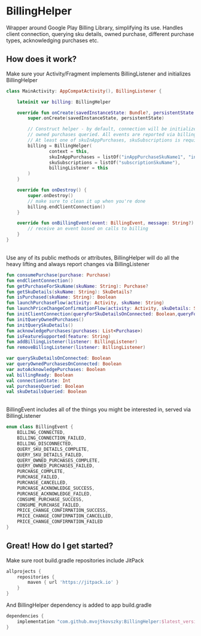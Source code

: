 # BillingHelper
Wrapper around Google Play Billing Library, simplifying its use. 
Handles client connection, querying sku details, owned purchase, different purchase types, acknowledging purchases etc.

## How does it work?
Make sure your Activity/Fragment implements BillingListener and initializes BillingHelper
``` kotlin
class MainActivity: AppCompatActivity(), BillingListener {

    lateinit var billing: BillingHelper

    override fun onCreate(savedInstanceState: Bundle?, persistentState: PersistableBundle?) {
        super.onCreate(savedInstanceState, persistentState)

        // Construct helper - by default, connection will be initialized immediately with sku details and
        // owned purchases queried. All events are reported via billingListener.
        // At least one of skuInAppPurchases, skuSubscriptions is required.
        billing = BillingHelper(
                context = this, 
                skuInAppPurchases = listOf("inAppPurchaseSkuName1", "inAppPurchaseSkuName2"),
                skuSubscriptions = listOf("subscriptionSkuName"),
                billingListener = this
        )
    }

    override fun onDestroy() {
        super.onDestroy()
        // make sure to clean it up when you're done
        billing.endClientConnection()
    }

    override fun onBillingEvent(event: BillingEvent, message: String?) {
        // receive an event based on calls to billing
    }
}
```

<br/>Use any of its public methods or attributes, BillingHelper will do all the heavy lifting and always report changes via BillingListener
``` kotlin
fun consumePurchase(purchase: Purchase)
fun endClientConnection()
fun getPurchaseForSkuName(skuName: String): Purchase?
fun getSkuDetails(skuName: String): SkuDetails?
fun isPurchased(skuName: String): Boolean
fun launchPurchaseFlow(activity: Activity, skuName: String)
fun launchPriceChangeConfirmationFlow(activity: Activity, skuDetails: SkuDetails)
fun initClientConnection(queryForSkuDetailsOnConnected: Boolean,queryForOwnedPurchasesOnConected: Boolean)
fun initQueryOwnedPurchases()
fun initQuerySkuDetails()
fun acknowledgePurchases(purchases: List<Purchase>)
fun isFeatureSupported(feature: String)
fun addBillingListener(listener: BillingListener)
fun removeBillingListener(listener: BillingListener)

var querySkuDetailsOnConnected: Boolean
var queryOwnedPurchasesOnConnected: Boolean
var autoAcknowledgePurchases: Boolean
val billingReady: Boolean
val connectionState: Int
val purchasesQueried: Boolean
val skuDetailsQueried: Boolean
```

<br/>BillingEvent includes all of the things you might be interested in, served via BillingListener 
``` kotlin
enum class BillingEvent {
    BILLING_CONNECTED,
    BILLING_CONNECTION_FAILED,
    BILLING_DISCONNECTED,
    QUERY_SKU_DETAILS_COMPLETE,
    QUERY_SKU_DETAILS_FAILED,
    QUERY_OWNED_PURCHASES_COMPLETE,
    QUERY_OWNED_PURCHASES_FAILED,
    PURCHASE_COMPLETE,
    PURCHASE_FAILED,
    PURCHASE_CANCELLED,
    PURCHASE_ACKNOWLEDGE_SUCCESS,
    PURCHASE_ACKNOWLEDGE_FAILED,
    CONSUME_PURCHASE_SUCCESS,
    CONSUME_PURCHASE_FAILED,
    PRICE_CHANGE_CONFIRMATION_SUCCESS,
    PRICE_CHANGE_CONFIRMATION_CANCELLED,
    PRICE_CHANGE_CONFIRMATION_FAILED
}
```

## Great! How do I get started?
Make sure root build.gradle repositories include JitPack
``` gradle
allprojects {
    repositories {
        maven { url 'https://jitpack.io' }
    }
}
```

And BillingHelper dependency is added to app build.gradle
``` gradle
dependencies {
    implementation "com.github.mvojtkovszky:BillingHelper:$latest_version"
}
```
